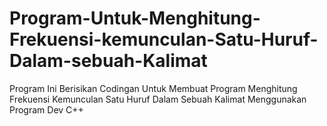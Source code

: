 # Program-Untuk-Menghitung-Frekuensi-kemunculan-Satu-Huruf-Dalam-sebuah-Kalimat
Program Ini Berisikan Codingan Untuk Membuat Program Menghitung Frekuensi Kemunculan Satu Huruf Dalam Sebuah Kalimat
Menggunakan Program Dev C++

